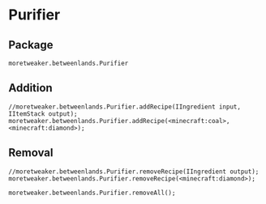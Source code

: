 # Purifier

## Package
`moretweaker.betweenlands.Purifier`

## Addition

```zenscript
//moretweaker.betweenlands.Purifier.addRecipe(IIngredient input, IItemStack output);
moretweaker.betweenlands.Purifier.addRecipe(<minecraft:coal>, <minecraft:diamond>);
```

## Removal

```zenscript
//moretweaker.betweenlands.Purifier.removeRecipe(IIngredient output);
moretweaker.betweenlands.Purifier.removeRecipe(<minecraft:diamond>);

moretweaker.betweenlands.Purifier.removeAll();
```